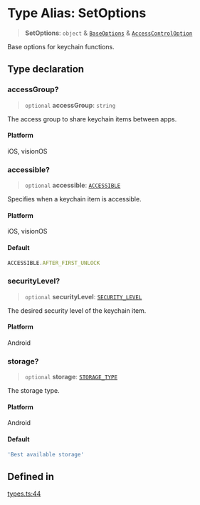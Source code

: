 # Type Alias: SetOptions

> **SetOptions**: `object` & [`BaseOptions`](BaseOptions.md) & [`AccessControlOption`](AccessControlOption.md)

Base options for keychain functions.

## Type declaration

### accessGroup?

> `optional` **accessGroup**: `string`

The access group to share keychain items between apps.

#### Platform

iOS, visionOS

### accessible?

> `optional` **accessible**: [`ACCESSIBLE`](../enumerations/ACCESSIBLE.md)

Specifies when a keychain item is accessible.

#### Platform

iOS, visionOS

#### Default

```ts
ACCESSIBLE.AFTER_FIRST_UNLOCK
```

### securityLevel?

> `optional` **securityLevel**: [`SECURITY_LEVEL`](../enumerations/SECURITY_LEVEL.md)

The desired security level of the keychain item.

#### Platform

Android

### storage?

> `optional` **storage**: [`STORAGE_TYPE`](../enumerations/STORAGE_TYPE.md)

The storage type.

#### Platform

Android

#### Default

```ts
'Best available storage'
```

## Defined in

[types.ts:44](https://github.com/oblador/react-native-keychain/blob/7eaf30e4858d9a03afd4c8e017b83a96fbc4e982/src/types.ts#L44)
